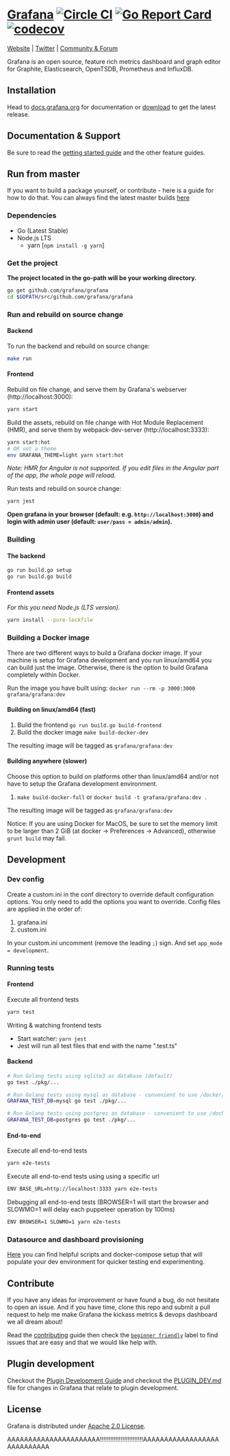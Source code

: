 # [Grafana](https://grafana.com) [![Circle CI](https://circleci.com/gh/grafana/grafana.svg?style=svg)](https://circleci.com/gh/grafana/grafana) [![Go Report Card](https://goreportcard.com/badge/github.com/grafana/grafana)](https://goreportcard.com/report/github.com/grafana/grafana) [![codecov](https://codecov.io/gh/grafana/grafana/branch/master/graph/badge.svg)](https://codecov.io/gh/grafana/grafana)

[Website](https://grafana.com) |
[Twitter](https://twitter.com/grafana) |
[Community & Forum](https://community.grafana.com)

Grafana is an open source, feature rich metrics dashboard and graph editor for
Graphite, Elasticsearch, OpenTSDB, Prometheus and InfluxDB.

<!---
![](http://docs.grafana.org/assets/img/features/dashboard_ex1.png)
-->

## Installation

Head to [docs.grafana.org](http://docs.grafana.org/installation/) for documentation or [download](https://grafana.com/get) to get the latest release.

## Documentation & Support

Be sure to read the [getting started guide](http://docs.grafana.org/guides/gettingstarted/) and the other feature guides.

## Run from master

If you want to build a package yourself, or contribute - here is a guide for how to do that. You can always find
the latest master builds [here](https://grafana.com/grafana/download)

### Dependencies

- Go (Latest Stable)
- Node.js LTS
  - yarn [`npm install -g yarn`]

### Get the project

**The project located in the go-path will be your working directory.**

```bash
go get github.com/grafana/grafana
cd $GOPATH/src/github.com/grafana/grafana
```

### Run and rebuild on source change

#### Backend

To run the backend and rebuild on source change:

```bash
make run
```

#### Frontend

Rebuild on file change, and serve them by Grafana's webserver (http://localhost:3000):

```bash
yarn start
```

Build the assets, rebuild on file change with Hot Module Replacement (HMR), and serve them by webpack-dev-server (http://localhost:3333):

```bash
yarn start:hot
# OR set a theme
env GRAFANA_THEME=light yarn start:hot
```

_Note: HMR for Angular is not supported. If you edit files in the Angular part of the app, the whole page will reload._

Run tests and rebuild on source change:

```bash
yarn jest
```

**Open grafana in your browser (default: e.g. `http://localhost:3000`) and login with admin user (default: `user/pass = admin/admin`).**

### Building

#### The backend

```bash
go run build.go setup
go run build.go build
```

#### Frontend assets

_For this you need Node.js (LTS version)._

```bash
yarn install --pure-lockfile
```

### Building a Docker image

There are two different ways to build a Grafana docker image. If your machine is setup for Grafana development and you run linux/amd64 you can build just the image. Otherwise, there is the option to build Grafana completely within Docker.

Run the image you have built using: `docker run --rm -p 3000:3000 grafana/grafana:dev`

#### Building on linux/amd64 (fast)

1. Build the frontend `go run build.go build-frontend`
2. Build the docker image `make build-docker-dev`

The resulting image will be tagged as `grafana/grafana:dev`

#### Building anywhere (slower)

Choose this option to build on platforms other than linux/amd64 and/or not have to setup the Grafana development environment.

1. `make build-docker-full` or `docker build -t grafana/grafana:dev .`

The resulting image will be tagged as `grafana/grafana:dev`

Notice: If you are using Docker for MacOS, be sure to set the memory limit to be larger than 2 GiB (at docker -> Preferences -> Advanced), otherwise `grunt build` may fail.

## Development

### Dev config

Create a custom.ini in the conf directory to override default configuration options.
You only need to add the options you want to override. Config files are applied in the order of:

1. grafana.ini
1. custom.ini

In your custom.ini uncomment (remove the leading `;`) sign. And set `app_mode = development`.

### Running tests

#### Frontend

Execute all frontend tests

```bash
yarn test
```

Writing & watching frontend tests

- Start watcher: `yarn jest`
- Jest will run all test files that end with the name ".test.ts"

#### Backend

```bash
# Run Golang tests using sqlite3 as database (default)
go test ./pkg/...

# Run Golang tests using mysql as database - convenient to use /docker/blocks/mysql_tests
GRAFANA_TEST_DB=mysql go test ./pkg/...

# Run Golang tests using postgres as database - convenient to use /docker/blocks/postgres_tests
GRAFANA_TEST_DB=postgres go test ./pkg/...
```

#### End-to-end

Execute all end-to-end tests

```bash
yarn e2e-tests
```

Execute all end-to-end tests using using a specific url

```bash
ENV BASE_URL=http://localhost:3333 yarn e2e-tests
```

Debugging all end-to-end tests (BROWSER=1 will start the browser and SLOWMO=1 will delay each puppeteer operation by 100ms)

```bash
ENV BROWSER=1 SLOWMO=1 yarn e2e-tests
```

### Datasource and dashboard provisioning

[Here](https://github.com/grafana/grafana/tree/master/devenv) you can find helpful scripts and docker-compose setup
that will populate your dev environment for quicker testing end experimenting.

## Contribute

If you have any ideas for improvement or have found a bug, do not hesitate to open an issue.
And if you have time, clone this repo and submit a pull request to help me make Grafana
the kickass metrics & devops dashboard we all dream about!

Read the [contributing](https://github.com/grafana/grafana/blob/master/CONTRIBUTING.md) guide then check the [`beginner friendly`](https://github.com/grafana/grafana/issues?q=is%3Aopen+is%3Aissue+label%3A%22beginner+friendly%22) label to find issues that are easy and that we would like help with.

## Plugin development

Checkout the [Plugin Development Guide](http://docs.grafana.org/plugins/developing/development/) and checkout the [PLUGIN_DEV.md](https://github.com/grafana/grafana/blob/master/PLUGIN_DEV.md) file for changes in Grafana that relate to
plugin development.

## License

Grafana is distributed under [Apache 2.0 License](https://github.com/grafana/grafana/blob/master/LICENSE).

AAAAAAAAAAAAAAAAAAAAAA!!!!!!!!!!!!!!!!!!!!!!!!!AAAAAAAAAAAAAAAAAAAAAAAAAAAA
